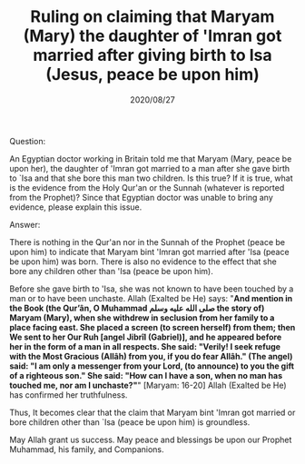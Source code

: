 ﻿---
layout: post
title: "Ruling on claiming that Maryam (Mary) the daughter of 'Imran got married after giving birth to Isa (Jesus, peace be upon him)"
publisher: "alsalafiyyah@icloud.com"
source: "Fatawa Al-Lajnah Ad-Da'imah no. 7647"
hijri: Muharram 8, 1442 AH
date: 2020/08/27
category: ["prophets"]
shaykhs: 
 - Shaykh Abdul-'Aziz ibn 'Abdullah ibn Baz
 - Shaykh Abdul-Razzaq al-Afify
 - Shaykh Abdullah ibn Ghudayyan
 - Shaykh Abdullah ibn Qa'ud
---

Question: 

An Egyptian doctor working in Britain told me that Maryam (Mary, peace be upon her), the daughter of 'Imran got married to a man after she gave birth to `Isa and that she bore this man two children. Is this true? If it is true, what is the evidence from the Holy Qur'an or the Sunnah (whatever is reported from the Prophet)? Since that Egyptian doctor was unable to bring any evidence, please explain this issue.

Answer:

There is nothing in the Qur'an nor in the Sunnah of the Prophet (peace be upon him) to indicate that Maryam bint 'Imran got married after 'Isa (peace be upon him) was born. There is also no evidence to the effect that she bore any children other than 'Isa (peace be upon him).

Before she gave birth to 'Isa, she was not known to have been touched by a man or to have been unchaste. Allah (Exalted be He) says: "**And mention in the Book (the Qur’ân, O Muhammad صلى الله عليه وسلم the story of) Maryam (Mary), when she withdrew in seclusion from her family to a place facing east. She placed a screen (to screen herself) from them; then We sent to her Our Ruh [angel Jibrîl (Gabriel)], and he appeared before her in the form of a man in all respects. She said: "Verily! I seek refuge with the Most Gracious (Allâh) from you, if you do fear Allâh." (The angel) said: "I am only a messenger from your Lord, (to announce) to you the gift of a righteous son." She said: "How can I have a son, when no man has touched me, nor am I unchaste?"**" [Maryam: 16-20] Allah (Exalted be He) has confirmed her truthfulness.

Thus, It becomes clear that the claim that Maryam bint 'Imran got married or bore children other than `Isa (peace be upon him) is groundless.

May Allah grant us success. May peace and blessings be upon our Prophet Muhammad, his family, and Companions.

